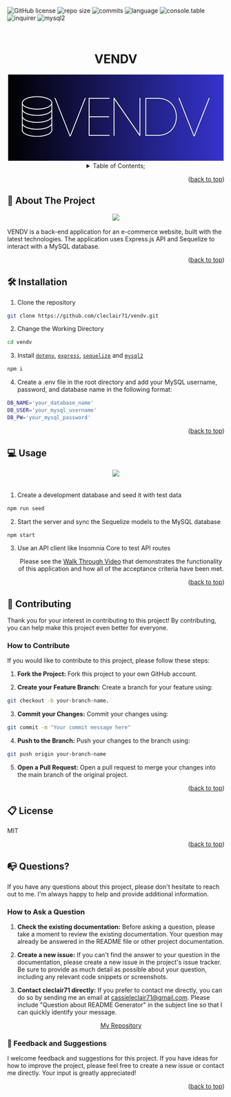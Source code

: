   ![GitHub license](https://img.shields.io/badge/license-MIT-pink.svg)
  ![repo size](https://img.shields.io/github/repo-size/cleclair71/hr-hub?color=yellow)
  ![commits](https://img.shields.io/github/commit-activity/m/cleclair71/hr-hub/main)
  ![language](https://img.shields.io/github/languages/top/cleclair71/hr-hub)
  ![console.table](https://img.shields.io/github/package-json/dependency-version/cleclair71/hr-hub/console.table)
  ![inquirer](https://img.shields.io/github/package-json/dependency-version/cleclair71/hr-hub/inquirer?color=lime)
  ![mysql2](https://img.shields.io/github/package-json/dependency-version/cleclair71/hr-hub/mysql2?color=orange)

  <a name="readme-top"></a>
 <br />
 <div align="center">
 <h1 align="center">VENDV</h1>
    <a href="https://github.com/cleclair71/vendv">
     <img src="/assets/vendv.jpg" alt="Logo" height="200">
   </a>
  
<br />
<details><summary>Table of Contents;</summary>

* [About the Project](#description) 
 
* [Installation](#installation)
 
* [Usage](#usage) 

* [Contributing](#contributing)
 
* [license](#license)

* [Questions](#questions)

</details>
</div>

<p align="right">(<a href="#readme-top">back to top</a>)</p>

<a name="description"></a>
## :rocket: About The Project
<p align="center">
  <img src="assets\Capture.JPG"/>
</p>

VENDV is a back-end application for an e-commerce website, built with the latest technologies. The application uses Express.js API and Sequelize to interact with a MySQL database.

<p align="right">(<a href="#readme-top">back to top</a>)</p>


<a name="installation"></a>

## :hammer_and_wrench: Installation

1. Clone the repository 

```bash
git clone https://github.com/cleclair71/vendv.git
```
2. Change the Working Directory

```bash
cd vendv
```
3. Install [`dotenv`](https://www.npmjs.com/package/dotenv), [`express`](https://www.npmjs.com/package/express), [`sequelize`](https://www.npmjs.com/package/sequelize) and [`mysql2`](https://www.npmjs.com/package/mysql2)

```bash
npm i
```
4. Create a .env file in the root directory and add your MySQL username, password, and database name in the following format:

```bash
DB_NAME='your_database_name'
DB_USER='your_mysql_username'
DB_PW='your_mysql_password'
```


<p align="right">(<a href="#readme-top">back to top</a>)</p>

  <a name="usage"></a>

## :computer: Usage

<div align="center">
     <img src="assets\app.gif">
   </div>
   <br />

1. Create a development database and seed it with test data

```bash
npm run seed
```
2. Start the server and sync the Sequelize models to the MySQL database

```bash
npm start
```
3. Use an API client like Insomnia Core to test API routes

   <p align="center"> Please see the
   <a href="https://drive.google.com/file/d/1oZJElx4QXzcGZlfQwMoUEVd9D6Ld_YKO/view?usp=sharing">Walk Through Video</a> that demonstrates the functionality of this application and how all of the acceptance criteria have been met.
   </p>

<p align="right">(<a href="#readme-top">back to top</a>)</p>
  

 <a name="contributing"></a>

## :handshake: Contributing

Thank you for your interest in contributing to this project! By contributing, you can help make this project even better for everyone.

### How to Contribute

If you would like to contribute to this project, please follow these steps:
      
1. **Fork the Project:** Fork this project to your own GitHub account.

2. **Create your Feature Branch:** Create a branch for your feature using:
```bash 
git checkout -b your-branch-name.
```
3. **Commit your Changes:** Commit your changes using:
```bash 
git commit -m "Your commit message here"
```
4. **Push to the Branch:** Push your changes to the branch using:
```bash 
git push origin your-branch-name
```
5. **Open a Pull Request:** Open a pull request to merge your changes into the main branch of the original project.

<p align="right">(<a href="#readme-top">back to top</a>)</p>


<a name="license"></a>

## :clipboard: License
MIT
  
<p align="right">(<a href="#readme-top">back to top</a>)</p>


<a name="questions"></a>

## :mailbox_with_no_mail: Questions?

If you have any questions about this project, please don't hesitate to reach out to me. I'm always happy to help and provide additional information.

### How to Ask a Question

1. **Check the existing documentation:** Before asking a question, please take a moment to review the existing documentation. Your question may already be answered in the README file or other project documentation.

2. **Create a new issue:** If you can't find the answer to your question in the documentation, please create a new issue in the project's issue tracker. Be sure to provide as much detail as possible about your question, including any relevant code snippets or screenshots.

3. **Contact cleclair71 directly:** If you prefer to contact me directly, you can do so by sending me an email at cassieleclair71@gmail.com. Please include "Question about README Generator" in the subject line so that I can quickly identify your message.

   <p align="center"> 
   <a href="https://github.com/cleclair71/vendv">My Repository</a>
   </p>
   
### :pray: Feedback and Suggestions

I welcome feedback and suggestions for this project. If you have ideas for how to improve the project, please feel free to create a new issue or contact me directly. Your input is greatly appreciated!
 
  <p align="right">(<a href="#readme-top">back to top</a>)</p>
 
